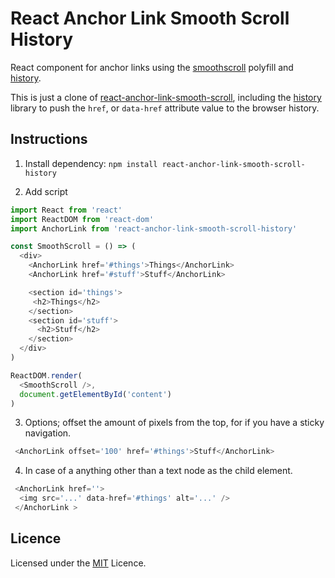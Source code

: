 # React Anchor Link Smooth Scroll History

React component for anchor links using the [smoothscroll](https://github.com/iamdustan/smoothscroll) polyfill and [history](https://github.com/ReactTraining/history).

This is just a clone of [react-anchor-link-smooth-scroll](https://github.com/mauricevancooten/react-anchor-link-smooth-scroll), including the [history](https://github.com/ReactTraining/history) library to push the `href`, or `data-href` attribute value to
the browser history.

## Instructions

1. Install dependency: `npm install react-anchor-link-smooth-scroll-history`

2. Add script

```js
import React from 'react'
import ReactDOM from 'react-dom'
import AnchorLink from 'react-anchor-link-smooth-scroll-history'

const SmoothScroll = () => (
  <div>
    <AnchorLink href='#things'>Things</AnchorLink>
    <AnchorLink href='#stuff'>Stuff</AnchorLink>

    <section id='things'>
     <h2>Things</h2>
    </section>
    <section id='stuff'>
      <h2>Stuff</h2>
    </section>
  </div>
)

ReactDOM.render(
  <SmoothScroll />,
  document.getElementById('content')
)
```

3. Options; offset the amount of pixels from the top, for if you have a sticky navigation.

```js
 <AnchorLink offset='100' href='#things'>Stuff</AnchorLink>
```

4. In case of a anything other than a text node as the child element.

```js
 <AnchorLink href=''>
  <img src='...' data-href='#things' alt='...' />
 </AnchorLink > 
```


## Licence

Licensed under the [MIT](https://opensource.org/licenses/MIT) Licence.
